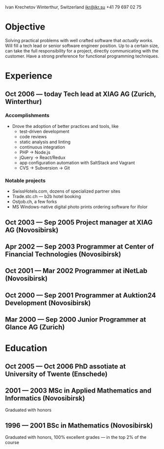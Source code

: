 Ivan Krechetov
Winterthur, Switzerland
ikr@ikr.su
+41 79 697 02 75

# Objective

Solving practical problems with well crafted software that _actually works._ Will fill a tech lead
or senior software engineer position. Up to a certain size, can take the full responsibility for a
project, directly communicating with the customer. Have a strong preference for functional
programming techniques.

# Experience

## Oct 2006 — today Tech lead at XIAG AG (Zurich, Winterthur)

### Accomplishments

* Drove the adoption of better practices and tools, like
  * test-driven development
  * code reviews
  * static analysis and linting
  * continuous integration
  * PHP → Node.js
  * jQuery → React/Redux
  * app configuration automation with SaltStack and Vagrant
  * CVS → Subversion → Git

### Notable projects

* SwissHotels.com, dozens of specialized partner sites
* Trade.stc.ch — b2b hotel booking
* Ostjob.ch, a few forks
* MS Windows-native digital photo prints ordering software for ifolor

## Oct 2003 — Sep 2005 Project manager at XIAG AG (Novosibirsk)

## Apr 2002 — Sep 2003 Programmer at Center of Financial Technologies (Novosibirsk)

## Oct 2001 — Mar 2002 Programmer at iNetLab (Novosibirsk)

## Oct 2000 — Sep 2001 Programmer at Auktion24 Development (Novosibirsk)

## Mar 2000 — Sep 2000 Junior Programmer at Glance AG (Zurich)

# Education

## Oct 2005 — Oct 2006 PhD assotiate at University of Twente (Enschede)

## 2001 — 2003 MSc in Applied Mathematics and Informatics (Novosibirsk)

Graduated with honors

## 1996 — 2001 BSc in Mathematics (Novosibirsk)

Graduated with honors, 100% excellent grades — in the top 2% of the course
